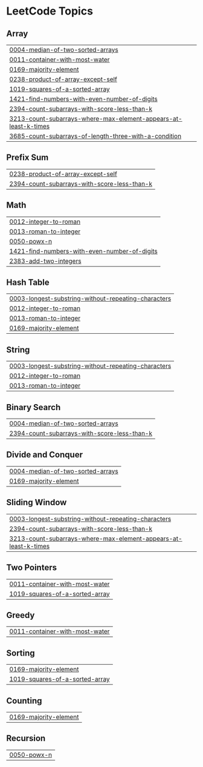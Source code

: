 

<!---LeetCode Topics Start-->
# LeetCode Topics
## Array
|  |
| ------- |
| [0004-median-of-two-sorted-arrays](https://github.com/solomon-2105/DSA/tree/master/0004-median-of-two-sorted-arrays) |
| [0011-container-with-most-water](https://github.com/solomon-2105/DSA/tree/master/0011-container-with-most-water) |
| [0169-majority-element](https://github.com/solomon-2105/DSA/tree/master/0169-majority-element) |
| [0238-product-of-array-except-self](https://github.com/solomon-2105/DSA/tree/master/0238-product-of-array-except-self) |
| [1019-squares-of-a-sorted-array](https://github.com/solomon-2105/DSA/tree/master/1019-squares-of-a-sorted-array) |
| [1421-find-numbers-with-even-number-of-digits](https://github.com/solomon-2105/DSA/tree/master/1421-find-numbers-with-even-number-of-digits) |
| [2394-count-subarrays-with-score-less-than-k](https://github.com/solomon-2105/DSA/tree/master/2394-count-subarrays-with-score-less-than-k) |
| [3213-count-subarrays-where-max-element-appears-at-least-k-times](https://github.com/solomon-2105/DSA/tree/master/3213-count-subarrays-where-max-element-appears-at-least-k-times) |
| [3685-count-subarrays-of-length-three-with-a-condition](https://github.com/solomon-2105/DSA/tree/master/3685-count-subarrays-of-length-three-with-a-condition) |
## Prefix Sum
|  |
| ------- |
| [0238-product-of-array-except-self](https://github.com/solomon-2105/DSA/tree/master/0238-product-of-array-except-self) |
| [2394-count-subarrays-with-score-less-than-k](https://github.com/solomon-2105/DSA/tree/master/2394-count-subarrays-with-score-less-than-k) |
## Math
|  |
| ------- |
| [0012-integer-to-roman](https://github.com/solomon-2105/DSA/tree/master/0012-integer-to-roman) |
| [0013-roman-to-integer](https://github.com/solomon-2105/DSA/tree/master/0013-roman-to-integer) |
| [0050-powx-n](https://github.com/solomon-2105/DSA/tree/master/0050-powx-n) |
| [1421-find-numbers-with-even-number-of-digits](https://github.com/solomon-2105/DSA/tree/master/1421-find-numbers-with-even-number-of-digits) |
| [2383-add-two-integers](https://github.com/solomon-2105/DSA/tree/master/2383-add-two-integers) |
## Hash Table
|  |
| ------- |
| [0003-longest-substring-without-repeating-characters](https://github.com/solomon-2105/DSA/tree/master/0003-longest-substring-without-repeating-characters) |
| [0012-integer-to-roman](https://github.com/solomon-2105/DSA/tree/master/0012-integer-to-roman) |
| [0013-roman-to-integer](https://github.com/solomon-2105/DSA/tree/master/0013-roman-to-integer) |
| [0169-majority-element](https://github.com/solomon-2105/DSA/tree/master/0169-majority-element) |
## String
|  |
| ------- |
| [0003-longest-substring-without-repeating-characters](https://github.com/solomon-2105/DSA/tree/master/0003-longest-substring-without-repeating-characters) |
| [0012-integer-to-roman](https://github.com/solomon-2105/DSA/tree/master/0012-integer-to-roman) |
| [0013-roman-to-integer](https://github.com/solomon-2105/DSA/tree/master/0013-roman-to-integer) |
## Binary Search
|  |
| ------- |
| [0004-median-of-two-sorted-arrays](https://github.com/solomon-2105/DSA/tree/master/0004-median-of-two-sorted-arrays) |
| [2394-count-subarrays-with-score-less-than-k](https://github.com/solomon-2105/DSA/tree/master/2394-count-subarrays-with-score-less-than-k) |
## Divide and Conquer
|  |
| ------- |
| [0004-median-of-two-sorted-arrays](https://github.com/solomon-2105/DSA/tree/master/0004-median-of-two-sorted-arrays) |
| [0169-majority-element](https://github.com/solomon-2105/DSA/tree/master/0169-majority-element) |
## Sliding Window
|  |
| ------- |
| [0003-longest-substring-without-repeating-characters](https://github.com/solomon-2105/DSA/tree/master/0003-longest-substring-without-repeating-characters) |
| [2394-count-subarrays-with-score-less-than-k](https://github.com/solomon-2105/DSA/tree/master/2394-count-subarrays-with-score-less-than-k) |
| [3213-count-subarrays-where-max-element-appears-at-least-k-times](https://github.com/solomon-2105/DSA/tree/master/3213-count-subarrays-where-max-element-appears-at-least-k-times) |
## Two Pointers
|  |
| ------- |
| [0011-container-with-most-water](https://github.com/solomon-2105/DSA/tree/master/0011-container-with-most-water) |
| [1019-squares-of-a-sorted-array](https://github.com/solomon-2105/DSA/tree/master/1019-squares-of-a-sorted-array) |
## Greedy
|  |
| ------- |
| [0011-container-with-most-water](https://github.com/solomon-2105/DSA/tree/master/0011-container-with-most-water) |
## Sorting
|  |
| ------- |
| [0169-majority-element](https://github.com/solomon-2105/DSA/tree/master/0169-majority-element) |
| [1019-squares-of-a-sorted-array](https://github.com/solomon-2105/DSA/tree/master/1019-squares-of-a-sorted-array) |
## Counting
|  |
| ------- |
| [0169-majority-element](https://github.com/solomon-2105/DSA/tree/master/0169-majority-element) |
## Recursion
|  |
| ------- |
| [0050-powx-n](https://github.com/solomon-2105/DSA/tree/master/0050-powx-n) |
<!---LeetCode Topics End-->